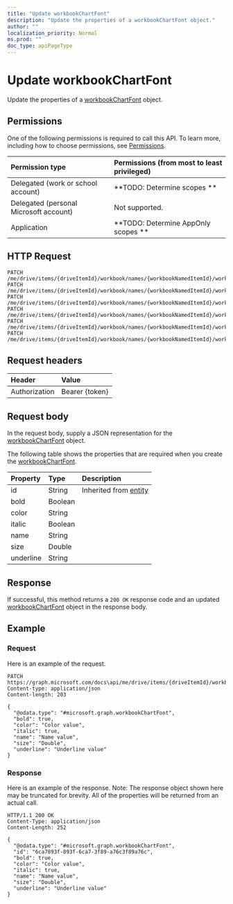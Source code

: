 ```yaml
---
title: "Update workbookChartFont"
description: "Update the properties of a workbookChartFont object."
author: ""
localization_priority: Normal
ms.prod: ""
doc_type: apiPageType
---
```


# Update workbookChartFont

Update the properties of a [workbookChartFont](../resources/workbookchartfont.md) object.

## Permissions
One of the following permissions is required to call this API. To learn more, including how to choose permissions, see [Permissions](/concepts/permissions-reference.md).

|Permission type|Permissions (from most to least privileged)|
|:---|:---|
|Delegated (work or school account)|**TODO: Determine scopes **|
|Delegated (personal Microsoft account)|Not supported.|
|Application|**TODO: Determine AppOnly scopes **|

## HTTP Request
<!-- {
  "blockType": "ignored"
}
-->
``` http
PATCH /me/drive/items/{driveItemId}/workbook/names/{workbookNamedItemId}/worksheet/charts/{workbookChartId}/format/font
PATCH /me/drive/items/{driveItemId}/workbook/names/{workbookNamedItemId}/worksheet/charts/{workbookChartId}/title/format/font
PATCH /me/drive/items/{driveItemId}/workbook/names/{workbookNamedItemId}/worksheet/charts/{workbookChartId}/legend/format/font
PATCH /me/drive/items/{driveItemId}/workbook/names/{workbookNamedItemId}/worksheet/charts/{workbookChartId}/dataLabels/format/font
PATCH /me/drive/items/{driveItemId}/workbook/names/{workbookNamedItemId}/worksheet/charts/{workbookChartId}/axes/categoryAxis/format/font
PATCH /me/drive/items/{driveItemId}/workbook/names/{workbookNamedItemId}/worksheet/charts/{workbookChartId}/axes/categoryAxis/title/format/font
```

## Request headers
|Header|Value|
|:---|:---|
|Authorization|Bearer {token}|

## Request body
In the request body, supply a JSON representation for the [workbookChartFont](../resources/workbookChartFont.md) object.

The following table shows the properties that are required when you create the [workbookChartFont](../resources/workbookchartfont.md).

|Property|Type|Description|
|:---|:---|:---|
|id|String| Inherited from [entity](../resources/entity.md)|
|bold|Boolean||
|color|String||
|italic|Boolean||
|name|String||
|size|Double||
|underline|String||



## Response
If successful, this method returns a `200 OK` response code and an updated [workbookChartFont](../resources/workbookchartfont.md) object in the response body.

## Example

### Request
Here is an example of the request.
<!-- {
  "blockType": "request",
  "name": "update_workbookchartfont"
}
-->
``` http
PATCH https://graph.microsoft.com/docs\api/me/drive/items/{driveItemId}/workbook/names/{workbookNamedItemId}/worksheet/charts/{workbookChartId}/format/font
Content-type: application/json
Content-length: 203

{
  "@odata.type": "#microsoft.graph.workbookChartFont",
  "bold": true,
  "color": "Color value",
  "italic": true,
  "name": "Name value",
  "size": "Double",
  "underline": "Underline value"
}
```

### Response
Here is an example of the response. Note: The response object shown here may be truncated for brevity. All of the properties will be returned from an actual call.
<!-- {
  "blockType": "response",
  "truncated": true
}
-->
``` http
HTTP/1.1 200 OK
Content-Type: application/json
Content-Length: 252

{
  "@odata.type": "#microsoft.graph.workbookChartFont",
  "id": "6ca7893f-893f-6ca7-3f89-a76c3f89a76c",
  "bold": true,
  "color": "Color value",
  "italic": true,
  "name": "Name value",
  "size": "Double",
  "underline": "Underline value"
}
```

